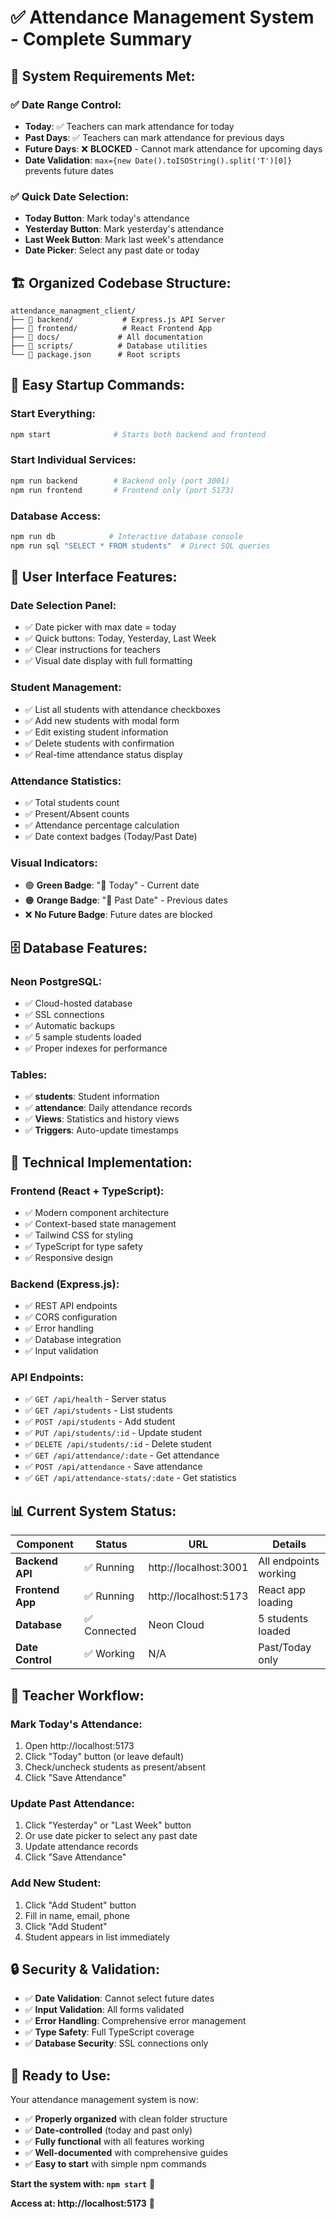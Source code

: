 # ✅ Attendance Management System - Complete Summary

## 🎯 **System Requirements Met:**

### ✅ **Date Range Control:**
- **Today**: ✅ Teachers can mark attendance for today
- **Past Days**: ✅ Teachers can mark attendance for previous days
- **Future Days**: ❌ **BLOCKED** - Cannot mark attendance for upcoming days
- **Date Validation**: `max={new Date().toISOString().split('T')[0]}` prevents future dates

### ✅ **Quick Date Selection:**
- **Today Button**: Mark today's attendance
- **Yesterday Button**: Mark yesterday's attendance  
- **Last Week Button**: Mark last week's attendance
- **Date Picker**: Select any past date or today

## 🏗️ **Organized Codebase Structure:**

```
attendance_managment_client/
├── 📁 backend/           # Express.js API Server
├── 📁 frontend/          # React Frontend App
├── 📁 docs/             # All documentation
├── 📁 scripts/          # Database utilities
└── 📄 package.json      # Root scripts
```

## 🚀 **Easy Startup Commands:**

### **Start Everything:**
```bash
npm start              # Starts both backend and frontend
```

### **Start Individual Services:**
```bash
npm run backend        # Backend only (port 3001)
npm run frontend       # Frontend only (port 5173)
```

### **Database Access:**
```bash
npm run db            # Interactive database console
npm run sql "SELECT * FROM students"  # Direct SQL queries
```

## 📱 **User Interface Features:**

### **Date Selection Panel:**
- ✅ Date picker with max date = today
- ✅ Quick buttons: Today, Yesterday, Last Week
- ✅ Clear instructions for teachers
- ✅ Visual date display with full formatting

### **Student Management:**
- ✅ List all students with attendance checkboxes
- ✅ Add new students with modal form
- ✅ Edit existing student information
- ✅ Delete students with confirmation
- ✅ Real-time attendance status display

### **Attendance Statistics:**
- ✅ Total students count
- ✅ Present/Absent counts
- ✅ Attendance percentage calculation
- ✅ Date context badges (Today/Past Date)

### **Visual Indicators:**
- 🟢 **Green Badge**: "📅 Today" - Current date
- 🟠 **Orange Badge**: "📅 Past Date" - Previous dates
- ❌ **No Future Badge**: Future dates are blocked

## 🗄️ **Database Features:**

### **Neon PostgreSQL:**
- ✅ Cloud-hosted database
- ✅ SSL connections
- ✅ Automatic backups
- ✅ 5 sample students loaded
- ✅ Proper indexes for performance

### **Tables:**
- ✅ **students**: Student information
- ✅ **attendance**: Daily attendance records
- ✅ **Views**: Statistics and history views
- ✅ **Triggers**: Auto-update timestamps

## 🔧 **Technical Implementation:**

### **Frontend (React + TypeScript):**
- ✅ Modern component architecture
- ✅ Context-based state management
- ✅ Tailwind CSS for styling
- ✅ TypeScript for type safety
- ✅ Responsive design

### **Backend (Express.js):**
- ✅ REST API endpoints
- ✅ CORS configuration
- ✅ Error handling
- ✅ Database integration
- ✅ Input validation

### **API Endpoints:**
- ✅ `GET /api/health` - Server status
- ✅ `GET /api/students` - List students
- ✅ `POST /api/students` - Add student
- ✅ `PUT /api/students/:id` - Update student
- ✅ `DELETE /api/students/:id` - Delete student
- ✅ `GET /api/attendance/:date` - Get attendance
- ✅ `POST /api/attendance` - Save attendance
- ✅ `GET /api/attendance-stats/:date` - Get statistics

## 📊 **Current System Status:**

| Component | Status | URL | Details |
|-----------|--------|-----|---------|
| **Backend API** | ✅ Running | http://localhost:3001 | All endpoints working |
| **Frontend App** | ✅ Running | http://localhost:5173 | React app loading |
| **Database** | ✅ Connected | Neon Cloud | 5 students loaded |
| **Date Control** | ✅ Working | N/A | Past/Today only |

## 🎯 **Teacher Workflow:**

### **Mark Today's Attendance:**
1. Open http://localhost:5173
2. Click "Today" button (or leave default)
3. Check/uncheck students as present/absent
4. Click "Save Attendance"

### **Update Past Attendance:**
1. Click "Yesterday" or "Last Week" button
2. Or use date picker to select any past date
3. Update attendance records
4. Click "Save Attendance"

### **Add New Student:**
1. Click "Add Student" button
2. Fill in name, email, phone
3. Click "Add Student"
4. Student appears in list immediately

## 🔒 **Security & Validation:**

- ✅ **Date Validation**: Cannot select future dates
- ✅ **Input Validation**: All forms validated
- ✅ **Error Handling**: Comprehensive error management
- ✅ **Type Safety**: Full TypeScript coverage
- ✅ **Database Security**: SSL connections only

## 🎉 **Ready to Use:**

Your attendance management system is now:
- ✅ **Properly organized** with clean folder structure
- ✅ **Date-controlled** (today and past only)
- ✅ **Fully functional** with all features working
- ✅ **Well-documented** with comprehensive guides
- ✅ **Easy to start** with simple npm commands

**Start the system with: `npm start`** 🚀

**Access at: http://localhost:5173** 📱

